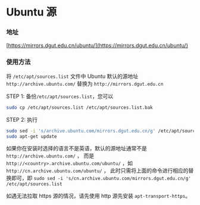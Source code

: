 # Ubuntu 源

### 地址

[https://mirrors.dgut.edu.cn/ubuntu/](https://mirrors.dgut.edu.cn/ubuntu/)

### 使用方法

将 `/etc/apt/sources.list` 文件中 Ubuntu 默认的源地址 `http://archive.ubuntu.com/` 替换为 `http://mirrors.dgut.edu.cn` 

STEP 1: 备份`/etc/apt/sources.list`，您可以

```bash
sudo cp /etc/apt/sources.list /etc/apt/sources.list.bak
```

STEP 2: 执行

```bash
sudo sed -i 's/archive.ubuntu.com/mirrors.dgut.edu.cn/g' /etc/apt/sources.list
sudo apt-get update
```

<div class="info">

如果你在安装时选择的语言不是英语，默认的源地址通常不是 `http://archive.ubuntu.com/` ， 而是 `http://<country>.archive.ubuntu.com/ubuntu/` ，如 `http://cn.archive.ubuntu.com/ubuntu/` ， 此时只需将上面的命令进行相应的替换即可，即 `sudo sed -i 's/cn.archive.ubuntu.com/mirrors.dgut.edu.cn/g' /etc/apt/sources.list` 
</div>

<div class="warning">

如遇无法拉取 https 源的情况，请先使用 http 源先安装 `apt-transport-https`。
</div>



